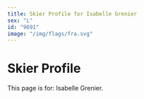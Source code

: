 ```yaml
---
title: Skier Profile for Isabelle Grenier
sex: "L"
id: "9691"
image: "/img/flags/fra.svg" 
---
```


# Skier Profile

This page is for: Isabelle Grenier.
    